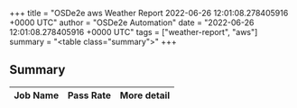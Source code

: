 +++
title = "OSDe2e aws Weather Report 2022-06-26 12:01:08.278405916 +0000 UTC"
author = "OSDe2e Automation"
date = "2022-06-26 12:01:08.278405916 +0000 UTC"
tags = ["weather-report", "aws"]
summary = "<table class=\"summary\"></table>"
+++
## Summary

| Job Name | Pass Rate | More detail |
|----------|-----------|-------------|




